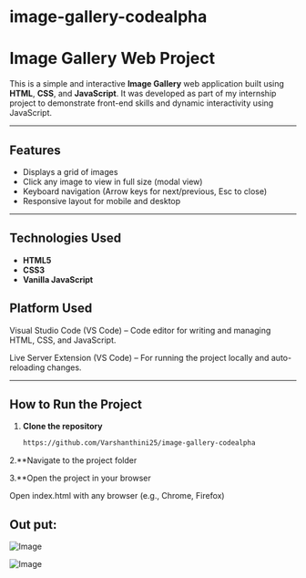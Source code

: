 # image-gallery-codealpha

#  Image Gallery Web Project

This is a simple and interactive **Image Gallery** web application built using **HTML**, **CSS**, and **JavaScript**. It was developed as part of my internship project to demonstrate front-end skills and dynamic interactivity using JavaScript.

---

##  Features

-  Displays a grid of images
- Click any image to view in full size (modal view)
-  Keyboard navigation (Arrow keys for next/previous, Esc to close)
- Responsive layout for mobile and desktop

---

##  Technologies Used

- **HTML5**
- **CSS3**
- **Vanilla JavaScript**

## Platform Used

Visual Studio Code (VS Code) – Code editor for writing and managing HTML, CSS, and JavaScript.

Live Server Extension (VS Code) – For running the project locally and auto-reloading changes.



---

##  How to Run the Project

1. **Clone the repository**
   ```bash
   https://github.com/Varshanthini25/image-gallery-codealpha

2.**Navigate to the project folder

3.**Open the project in your browser

Open index.html with any browser (e.g., Chrome, Firefox)

## Out put:

![Image](https://github.com/user-attachments/assets/b3f190ca-6025-4db2-852b-08ff3116f415)


![Image](https://github.com/user-attachments/assets/3a66c74f-426d-45c0-aa10-940cec6f6093)




  
